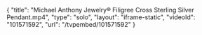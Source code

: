 {
    "title": "Michael Anthony Jewelry&reg; Filigree Cross Sterling Silver Pendant.mp4",
    "type": "solo",
    "layout": "iframe-static",
    "videoId": "101571592",
    "url": "\/tvpembed\/101571592"
}